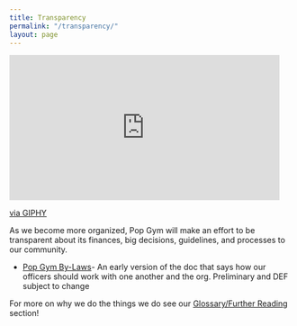 ```yaml
---
title: Transparency
permalink: "/transparency/"
layout: page
---
```


<iframe src="https://giphy.com/embed/2L3tQXMkpw5GM" width="480" height="258" frameBorder="0" class="giphy-embed" allowFullScreen></iframe><p><a href="https://giphy.com/gifs/invisible-2L3tQXMkpw5GM">via GIPHY</a></p>

As we become more organized, Pop Gym will make an effort to be transparent about its finances, big decisions, guidelines, and processes to our community.

* [Pop Gym By-Laws](/assets/PopGymByLaws.pdf)- An early version of the doc that says how our officers should work with one another and the org. Preliminary and DEF subject to change
                                       

For more on why we do the things we do see our [Glossary/Further Reading](glossary.md) section!
